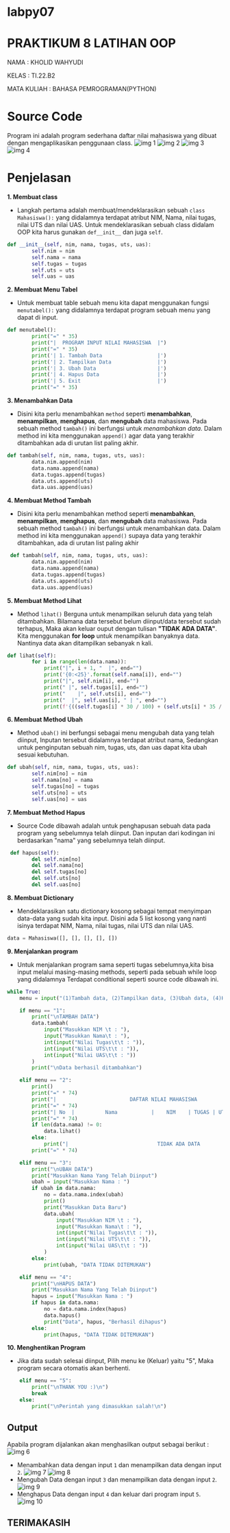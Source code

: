 # labpy07
# PRAKTIKUM 8 LATIHAN OOP
<P> NAMA	: KHOLID WAHYUDI
<p> KELAS	: TI.22.B2
<p> MATA KULIAH	: BAHASA PEMROGRAMAN(PYTHON)

# Source Code

Program ini adalah program sederhana daftar nilai mahasiswa yang dibuat dengan mengaplikasikan penggunaan class.
![img 1](GAMBAR8/1.png)
![img 2](GAMBAR8/2.png)
![img 3](GAMBAR8/3.png)
![img 4](GAMBAR8/4.png)

# Penjelasan 

<b>1. Membuat class </b>
* Langkah pertama adalah membuat/mendeklarasikan sebuah `class Mahasiswa():` yang didalamnya terdapat atribut NIM, Nama, nilai tugas, nilai UTS dan nilai UAS. Untuk mendeklarasikan sebuah class didalam OOP kita harus gunakan `def__init__` dan juga `self`.

```Python
def __init__(self, nim, nama, tugas, uts, uas):
        self.nim = nim
        self.nama = nama
        self.tugas = tugas
        self.uts = uts
        self.uas = uas
```
<b>2. Membuat Menu Tabel </b>

* Untuk membuat table sebuah menu kita dapat menggunakan fungsi `menutabel():` yang didalamnya terdapat program sebuah menu yang dapat di input.

```Python
def menutabel():
        print("=" * 35)
        print("|  PROGRAM INPUT NILAI MAHASISWA  |")
        print("=" * 35)
        print('| 1. Tambah Data                  |')
        print('| 2. Tampilkan Data               |')
        print('| 3. Ubah Data                    |')
        print('| 4. Hapus Data                   |')
        print('| 5. Exit                         |')
        print("=" * 35)
```
<b>3. Menambahkan Data</b>

* Disini kita perlu menambahkan `method` seperti **menambahkan**, **menampilkan**, **menghapus**, dan **mengubah** data mahasiswa. Pada sebuah method `tambah()` ini berfungsi untuk *menambahkan* *data*. Dalam method ini kita menggunakan `append()` agar data yang terakhir ditambahkan ada di urutan list paling akhir.

```Python
def tambah(self, nim, nama, tugas, uts, uas):
        data.nim.append(nim)
        data.nama.append(nama)
        data.tugas.append(tugas)
        data.uts.append(uts)
        data.uas.append(uas)
```
<b>4. Membuat Method Tambah</b>

* Disini kita perlu menambahkan method seperti **menambahkan**, **menampilkan**, **menghapus**, dan **mengubah** data mahasiswa. Pada sebuah method `tambah()` ini berfungsi untuk menambahkan data. Dalam method ini kita menggunakan `append()` supaya data yang terakhir ditambahkan, ada di urutan list paling akhir

```Python
 def tambah(self, nim, nama, tugas, uts, uas):
        data.nim.append(nim)
        data.nama.append(nama)
        data.tugas.append(tugas)
        data.uts.append(uts)
        data.uas.append(uas)
```
<b>5. Membuat Method Lihat</b>

* Method `lihat()` Berguna untuk menampilkan seluruh data yang telah ditambahkan. Bilamana data tersebut belum diinput/data tersebut sudah terhapus, Maka akan keluar ouput dengan tulisan **"TIDAK** **ADA** **DATA"**. Kita menggunakan **for** **loop** untuk menampilkan banyaknya data. Nantinya data akan ditampilkan sebanyak n kali.

```Python
def lihat(self):
        for i in range(len(data.nama)):
            print("|", i + 1, "  |", end="")
            print('{0:<25}'.format(self.nama[i]), end="")
            print("|", self.nim[i], end="")
            print(" |", self.tugas[i], end="")
            print("    |", self.uts[i], end="")
            print("  |", self.uas[i], " | ", end="")
            print(f'{((self.tugas[i] * 30 / 100) + (self.uts[i] * 35 / 100) + (self.uas[i] * 35 / 100)) :.2f}', " |")
```
<b>6. Membuat Method Ubah</b>

* Method `ubah()` ini berfungsi sebagai menu mengubah data yang telah diinput, Inputan tersebut didalamnya terdapat atribut nama, Sedangkan untuk penginputan sebuah nim, tugas, uts, dan uas dapat kita ubah sesuai kebutuhan.

```Python
def ubah(self, nim, nama, tugas, uts, uas):
        self.nim[no] = nim
        self.nama[no] = nama
        self.tugas[no] = tugas
        self.uts[no] = uts
        self.uas[no] = uas
```
<b>7. Membuat Method Hapus</b>

* Source Code dibawah adalah untuk penghapusan sebuah data pada program yang sebelumnya telah diinput. Dan inputan dari kodingan ini berdasarkan "nama" yang sebelumnya telah diinput.

```Python
 def hapus(self):
        del self.nim[no]
        del self.nama[no]
        del self.tugas[no]
        del self.uts[no]
        del self.uas[no]
```
<b>8. Membuat Dictionary</b>

* Mendeklarasikan satu dictionary kosong sebagai tempat menyimpan data-data yang sudah kita input. Disini ada 5 list kosong yang nanti isinya terdapat NIM, Nama, nilai tugas, nilai UTS dan nilai UAS.

```Python
data = Mahasiswa([], [], [], [], [])
```
<b>9. Menjalankan program</b>

* Untuk menjalankan program sama seperti tugas sebelumnya,kita bisa input melalui masing-masing methods, seperti pada sebuah while loop yang didalamnya Terdapat conditional seperti source code dibawah ini.

```Python
while True:
    menu = input("(1)Tambah data, (2)Tampilkan data, (3)Ubah data, (4)Hapus data, (5)Keluar: ")

    if menu == "1":
        print("\nTAMBAH DATA")
        data.tambah(
            input("Masukkan NIM \t : "),
            input("Masukkan Nama\t : "),
            int(input("Nilai Tugas\t\t : ")),
            int(input("Nilai UTS\t\t : ")),
            int(input("Nilai UAS\t\t : "))
        )
        print("\nData berhasil ditambahkan")

    elif menu == "2":
        print()
        print("=" * 74)
        print("|                        DAFTAR NILAI MAHASISWA                          |")
        print("=" * 74)
        print("| No  |          Nama           |    NIM    | TUGAS | UTS | UAS |  AKHIR |")
        print("=" * 74)
        if len(data.nama) != 0:
            data.lihat()
        else:
            print("|                             TIDAK ADA DATA                             |")
        print("=" * 74)

    elif menu == "3":
        print("\nUBAH DATA")
        print("Masukkan Nama Yang Telah Diinput")
        ubah = input("Masukkan Nama : ")
        if ubah in data.nama:
            no = data.nama.index(ubah)
            print()
            print("Masukkan Data Baru")
            data.ubah(
                input("Masukkan NIM \t : "),
                input("Masukkan Nama\t : "),
                int(input("Nilai Tugas\t\t : ")),
                int(input("Nilai UTS\t\t : ")),
                int(input("Nilai UAS\t\t : "))
            )
        else:
            print(ubah, "DATA TIDAK DITEMUKAN")

    elif menu == "4":
        print("\nHAPUS DATA")
        print("Masukkan Nama Yang Telah Diinput")
        hapus = input("Masukkan Nama : ")
        if hapus in data.nama:
            no = data.nama.index(hapus)
            data.hapus()
            print("Data", hapus, "Berhasil dihapus")
        else:
            print(hapus, "DATA TIDAK DITEMUKAN")
```
<b>10. Menghentikan Program</b>

* Jika data sudah selesai diinput, Pilih menu ke (Keluar) yaitu "5", Maka program secara otomatis akan berhenti.

```Python
    elif menu == "5":
        print("\nTHANK YOU :)\n")
        break
    else:
        print("\nPerintah yang dimasukkan salah!\n")
```

## Output

Apabila program dijalankan akan menghasilkan output sebagai berikut :
![img 6](GAMBAR8/HS1.png)
* Menambahkan data dengan input `1` dan menampilkan data dengan input `2`.
![img 7](GAMBAR8/HS2.png)
![img 8](GAMBAR8/HS2(1).png)
* Mengubah Data dengan input `3` dan menampilkan data dengan input `2`.
![img 9](GAMBAR8/HS3.png)
* Menghapus Data dengan input `4` dan keluar dari program input `5`.
![img 10](GAMBAR8/HS4.png)

## TERIMAKASIH